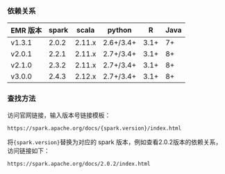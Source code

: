 ### 依赖关系

| EMR 版本 | spark | scala  | python    | R    | Java |
| ------- | ----- | ------ | --------- | ---- | ---- |
| v1.3.1  | 2.0.2 | 2.11.x | 2.6+/3.4+ | 3.1+ | 7+   |
| v2.0.1  | 2.2.1 | 2.11.x | 2.7+/3.4+ | 3.1+ | 8+   |
| v2.1.0  | 2.3.2 | 2.11.x | 2.7+/3.4+ | 3.1+ | 8+   |
| v3.0.0  | 2.4.3 | 2.12.x | 2.7+/3.4+ | 3.1+ | 8+   |

### 查找方法
访问官网链接，输入版本号链接模板： 
```
https://spark.apache.org/docs/{spark.version}/index.html
```
将`{spark.version}`替换为对应的 spark 版本，例如查看2.0.2版本的依赖关系，访问链接如下：
```
https://spark.apache.org/docs/2.0.2/index.html
```
                        
